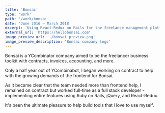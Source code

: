 ```yaml
---
title: 'Bonsai'
type: 'work'
path: '/work/bonsai'
date: 'June 2016 – March 2018'
excerpt: 'Using React-Redux on Rails for the freelance management platform.'
external_url: 'https://hellobonsai.com'
image_preview_url: './bonsai_preview.png'
image_preview_description: 'Bonsai company logo'
---
```


Bonsai is a YCombinator company aimed to be the freelancer business toolkit with contracts, invoices, accounting, and more.

Only a half year out of YCombinabot, I began working on contract to help with the growing demands of the frontend for Bonsai.

As it became clear that the team needed more than frontend help, I remained on contract but worked full-time as a full stack developer - implementing entire features using Ruby on Rails, jQuery, and React-Redux.

It's been the ultimate pleasure to help build tools that I love to use myself.
